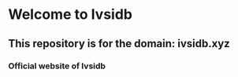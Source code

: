 # Welcome to Ivsidb

## This repository is for the domain: ivsidb.xyz
### Official website of Ivsidb
